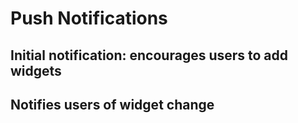 # Push Notifications
## Initial notification: encourages users to add widgets
## Notifies users of widget change
